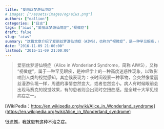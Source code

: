 ```yaml
---
title: "爱丽丝梦游仙境症"
# images: ["/assets/images/og/aiws.png"]
authors: ["eallion"]
categories: ["日志"]
tags: ["aiws","爱丽丝梦游仙境症","视微症"]
draft: false
slug: "aiws"
summary: "这篇文章介绍了爱丽丝梦游仙境症（AIWS），也称为“视微症”，是一种罕见眼疾，会影响人类的视觉感知。症状包括长时间观察事物后，周围的事物突然变大或变小，有时眼前会出现马赛克的视觉效果，或者出现时空扭曲感。这是全球十大罕见怪病之一。作者提到自己患有这种病，无法治愈。"
date: "2016-11-09 21:00:00"
lastmod: "2016-11-09 21:00:00"
---
```


> 爱丽丝梦游仙境症（Alice in Wonderland Syndrome，简称 AIWS），又称 “视微症”，属于一种罕见眼疾，是神经学上的一种高度迷惑性现象，以致影响到人类的视觉感知。其症候表现为：长时间观察一种事物，会突然像爱丽丝漫游仙境一样，周遭的事情忽然变大，或者忽然变小。病人有时候眼前会出现马赛克的视觉效果，有的患者则会出现时空扭曲感。是全球十大罕见怪病症之一。

[WikiPedia：https://en.wikipedia.org/wiki/Alice_in_Wonderland_syndrome](https://en.wikipedia.org/wiki/Alice_in_Wonderland_syndrome)

很遗憾，我就患有这种不治之症。
